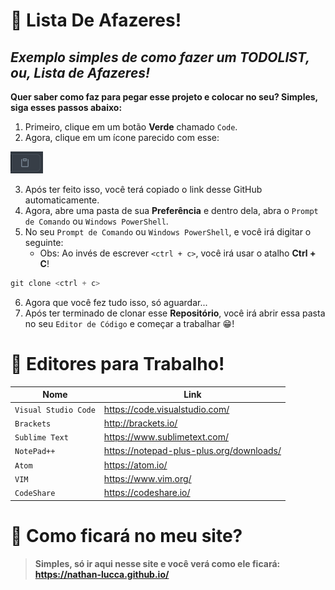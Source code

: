 <!-- @format -->

# 📑 Lista De Afazeres!

## _Exemplo simples de como fazer um TODOLIST, ou, Lista de Afazeres!_

**Quer saber como faz para pegar esse projeto e colocar no seu? Simples, siga esses passos abaixo:**

1. Primeiro, clique em um botão **Verde** chamado `Code`.
2. Agora, clique em um ícone parecido com esse:

 <img src="flip-chart.png">

3. Após ter feito isso, você terá copiado o link desse GitHub automaticamente.
4. Agora, abre uma pasta de sua **Preferência** e dentro dela, abra o `Prompt de Comando` ou `Windows PowerShell`.
5. No seu `Prompt de Comando` ou `Windows PowerShell`, e você irá digitar o seguinte:
    - Obs: Ao invés de escrever `<ctrl + c>`, você irá usar o atalho **Ctrl + C**!

```js
git clone <ctrl + c>
```

6. Agora que você fez tudo isso, só aguardar...
7. Após ter terminado de clonar esse **Repositório**, você irá abrir essa pasta no seu `Editor de Código` e começar a trabalhar 😁!

# 📝 Editores para Trabalho!

| Nome                 | Link                                     |
| -------------------- | ---------------------------------------- |
| `Visual Studio Code` | https://code.visualstudio.com/           |
| `Brackets`           | http://brackets.io/                      |
| `Sublime Text`       | https://www.sublimetext.com/             |
| `NotePad++`          | https://notepad-plus-plus.org/downloads/ |
| `Atom`               | https://atom.io/                         |
| `VIM`                | https://www.vim.org/                     |
| `CodeShare`          | https://codeshare.io/                    |

# 🤔 Como ficará no meu site?

> **Simples, só ir aqui nesse site e você verá como ele ficará: https://nathan-lucca.github.io/**
